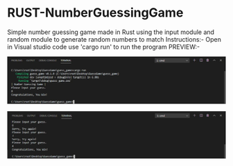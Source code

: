 # RUST-NumberGuessingGame
Simple number guessing game made in Rust using the input module and random module to generate random numbers to match
Instructions:-
Open in Visual studio code
use 'cargo run' to run the program
PREVIEW:-

![](./images/1-rust_guessinggame.JPG)

![](./images/2-rust_guessinggame.JPG)
